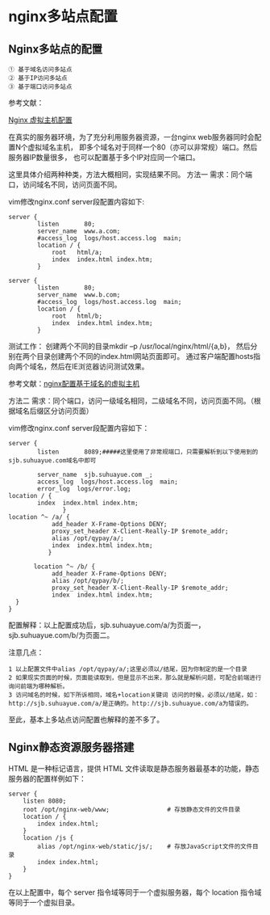 # nginx多站点配置
## Nginx多站点的配置

```
① 基于域名访问多站点
② 基于IP访问多站点
③ 基于端口访问多站点
```

参考文献：

[Nginx 虚拟主机配置](https://www.cnblogs.com/xiangsikai/p/8393804.html)

在真实的服务器环境，为了充分利用服务器资源，一台nginx web服务器同时会配置N个虚拟域名主机，
即多个域名对于同样一个80（亦可以非常规）端口。然后服务器IP数量很多，
也可以配置基于多个IP对应同一个端口。

这里具体介绍两种种类，方法大概相同，实现结果不同。
方法一
需求：同个端口，访问域名不同，访问页面不同。

vim修改nginx.conf server段配置内容如下:
``` 
server {
        listen       80;
        server_name  www.a.com;
        #access_log  logs/host.access.log  main;
        location / {
            root   html/a;
            index  index.html index.htm;
        }

server {
        listen       80;
        server_name  www.b.com;
        #access_log  logs/host.access.log  main;
        location / {
            root   html/b;
            index  index.html index.htm;
        }

```
测试工作：
创建两个不同的目录mkdir –p /usr/local/nginx/html/{a,b}，
然后分别在两个目录创建两个不同的index.html网站页面即可。
通过客户端配置hosts指向两个域名，然后在IE浏览器访问测试效果。

参考文献：[nginx配置基于域名的虚拟主机](https://www.cnblogs.com/biaopei/p/7730516.html)



方法二
需求：同个端口，访问一级域名相同，二级域名不同，访问页面不同。（根据域名后缀区分访问页面）

vim修改nginx.conf server段配置内容如下：
``` 
server {
        listen       8089;#####这里使用了非常规端口，只需要解析到以下使用到的sjb.suhuayue.com域名中即可

        server_name  sjb.suhuayue.com _;
        access_log  logs/host.access.log  main;
        error_log  logs/error.log;
location / {
        index  index.html index.htm;
               }
location ^~ /a/ {
            add_header X-Frame-Options DENY;
            proxy_set_header X-Client-Really-IP $remote_addr;
            alias /opt/qypay/a/;
            index  index.html index.htm;
           }

       location ^~ /b/ {
            add_header X-Frame-Options DENY;
            alias /opt/qypay/b/;
            proxy_set_header X-Client-Really-IP $remote_addr;
            index  index.html index.htm;
  }
}
```

配置解释：以上配置成功后，sjb.suhuayue.com/a/为页面一，sjb.suhuayue.com/b/为页面二。

注意几点：
``` 
1 以上配置文件中alias /opt/qypay/a/;这里必须以/结尾，因为你制定的是一个目录
2 如果现实页面的时候，页面能读取到，但是显示不出来，那么就是解析问题，可配合前端进行询问前端为哪种解析。
3 访问域名的时候，如下所诉相同，域名+location关键词 访问的时候，必须以/结尾，如：http://sjb.suhuayue.com/a/是正确的。http://sjb.suhuayue.com/a为错误的。
```
至此，基本上多站点访问配置也解释的差不多了。

## Nginx静态资源服务器搭建

HTML 是一种标记语言，提供 HTML 文件读取是静态服务器最基本的功能，静态服务器的配置样例如下：

```
server {
    listen 8080;
    root /opt/nginx-web/www;                # 存放静态文件的文件目录
    location / {
        index index.html;
    }
    location /js {
        alias /opt/nginx-web/static/js/;    # 存放JavaScript文件的文件目录
        index index.html;
    }
}
```

在以上配置中，每个 server 指令域等同于一个虚拟服务器，每个 location 指令域等同于一个虚拟目录。



